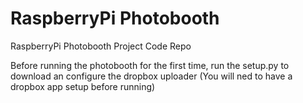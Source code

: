 RaspberryPi Photobooth
===========

RaspberryPi Photobooth Project Code Repo

Before running the photobooth for the first time, run the setup.py to download an configure the dropbox uploader (You will ned to have a dropbox app setup before running)
